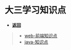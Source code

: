 # 大三学习知识点

- [**返回**](https://code.aliyun.com/kangxianghui/studywrod/tree/master/README.md)

> - [web-前端知识点](https://code.aliyun.com/kangxianghui/studywrod/tree/master/%E5%A4%A7%E4%B8%89%E5%AD%A6%E4%B9%A0%E7%9F%A5%E8%AF%86%E7%82%B9/web/README.md)
> - [java-知识点](https://code.aliyun.com/kangxianghui/studywrod/tree/master/%E5%A4%A7%E4%B8%89%E5%AD%A6%E4%B9%A0%E7%9F%A5%E8%AF%86%E7%82%B9/java/README.md)
